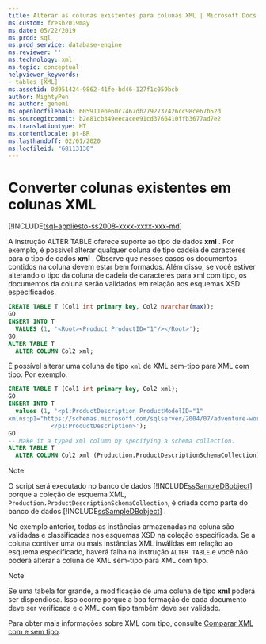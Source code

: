 ```yaml
---
title: Alterar as colunas existentes para colunas XML | Microsoft Docs
ms.custom: fresh2019may
ms.date: 05/22/2019
ms.prod: sql
ms.prod_service: database-engine
ms.reviewer: ''
ms.technology: xml
ms.topic: conceptual
helpviewer_keywords:
- tables [XML]
ms.assetid: 0d951424-9862-41fe-bd46-127f1c059bcb
author: MightyPen
ms.author: genemi
ms.openlocfilehash: 605911ebe60c7467db2792737426cc98ce67b52d
ms.sourcegitcommit: b2e81cb349eecacee91cd3766410ffb3677ad7e2
ms.translationtype: HT
ms.contentlocale: pt-BR
ms.lasthandoff: 02/01/2020
ms.locfileid: "68113130"
---
```

# <a name="change-existing-columns-to-xml-columns"></a>Converter colunas existentes em colunas XML

[!INCLUDE[tsql-appliesto-ss2008-xxxx-xxxx-xxx-md](../../includes/tsql-appliesto-ss2008-xxxx-xxxx-xxx-md.md)]

A instrução ALTER TABLE oferece suporte ao tipo de dados **xml** . Por exemplo, é possível alterar qualquer coluna de tipo cadeia de caracteres para o tipo de dados **xml** . Observe que nesses casos os documentos contidos na coluna devem estar bem formados. Além disso, se você estiver alterando o tipo da coluna de cadeia de caracteres para xml com tipo, os documentos da coluna serão validados em relação aos esquemas XSD especificados.  
  
```sql
CREATE TABLE T (Col1 int primary key, Col2 nvarchar(max));
GO  
INSERT INTO T   
  VALUES (1, '<Root><Product ProductID="1"/></Root>');
GO  
ALTER TABLE T   
  ALTER COLUMN Col2 xml;
```  
  
É possível alterar uma coluna de tipo `xml` de XML sem-tipo para XML com tipo. Por exemplo:  
  
```sql
CREATE TABLE T (Col1 int primary key, Col2 xml);
GO  
INSERT INTO T   
  values (1, '<p1:ProductDescription ProductModelID="1"   
xmlns:p1="https://schemas.microsoft.com/sqlserver/2004/07/adventure-works/ProductModelDescription">  
            </p1:ProductDescription>');
GO   
-- Make it a typed xml column by specifying a schema collection.  
ALTER TABLE T   
  ALTER COLUMN Col2 xml (Production.ProductDescriptionSchemaCollection);
```  
  
> [!NOTE]  
> O script será executado no banco de dados [!INCLUDE[ssSampleDBobject](../../includes/sssampledbobject-md.md)] porque a coleção de esquema XML, `Production.ProductDescriptionSchemaCollection`, é criada como parte do banco de dados [!INCLUDE[ssSampleDBobject](../../includes/sssampledbobject-md.md)] .  
  
 No exemplo anterior, todas as instâncias armazenadas na coluna são validadas e classificadas nos esquemas XSD na coleção especificada. Se a coluna contiver uma ou mais instâncias XML inválidas em relação ao esquema especificado, haverá falha na instrução `ALTER TABLE` e você não poderá alterar a coluna de XML sem-tipo para XML com tipo.  
  
> [!NOTE]  
> Se uma tabela for grande, a modificação de uma coluna de tipo **xml** poderá ser dispendiosa. Isso ocorre porque a boa formação de cada documento deve ser verificada e o XML com tipo também deve ser validado.  
  
Para obter mais informações sobre XML com tipo, consulte [Comparar XML com e sem tipo](../../relational-databases/xml/compare-typed-xml-to-untyped-xml.md).  
